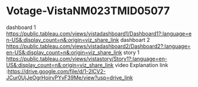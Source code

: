 # Votage-VistaNM023TMID05077 
dashboard 1  https://public.tableau.com/views/vistadashboard1/Dashboard1?:language=en-US&:display_count=n&:origin=viz_share_link
dashboart 2  https://public.tableau.com/views/vistadashboard2/Dashboard2?:language=en-US&:display_count=n&:origin=viz_share_link
story 1   https://public.tableau.com/views/vistastory/Story1?:language=en-US&:display_count=n&:origin=viz_share_link 
video Explanation link :https://drive.google.com/file/d/1-2lCV2-JCur0UjJeOgrHoirvPYvF39Me/view?usp=drive_link
